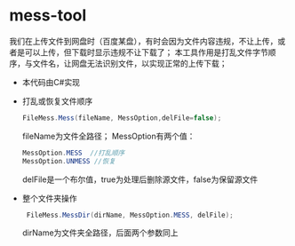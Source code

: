 # mess-tool
我们在上传文件到网盘时（百度某盘），有时会因为文件内容违规，不让上传，或者是可以上传，但下载时显示违规不让下载了；
本工具作用是打乱文件字节顺序，与文件名，让网盘无法识别文件，以实现正常的上传下载；
- 本代码由C#实现
- 打乱或恢复文件顺序
    ```C#
    FileMess.Mess(fileName, MessOption,delFile=false);
    ```
    fileName为文件全路径；
    MessOption有两个值：
    ```C#
    MessOption.MESS  //打乱顺序
    MessOption.UNMESS //恢复
    ```
    delFile是一个布尔值，true为处理后删除源文件，false为保留源文件

- 整个文件夹操作
    ```C#
     FileMess.MessDir(dirName, MessOption.MESS, delFile);
    ```
    dirName为文件夹全路径，后面两个参数同上





